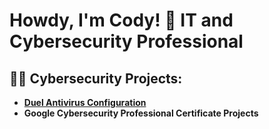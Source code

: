 <h1>Howdy, I'm Cody! 👋  IT and Cybersecurity Professional</h1>

<h2>👨‍💻 Cybersecurity Projects:</h2>

- <b>[Duel Antivirus Configuration](https://github.com/wlkr-tejas-rngr/DuelAVConfig)</b>
- <b>Google Cybersecurity Professional Certificate Projects</b>


<!--
**wlkr-tejas-rngr/wlkr-tejas-rngr** is a ✨ _special_ ✨ repository because its `README.md` (this file) appears on your GitHub profile.

Here are some ideas to get you started:

- 🔭 I’m currently working on ...
- 🌱 I’m currently learning ...
- 👯 I’m looking to collaborate on ...
- 🤔 I’m looking for help with ...
- 💬 Ask me about ...
- 📫 How to reach me: ...
- 😄 Pronouns: ...
- ⚡ Fun fact: ...
-->
